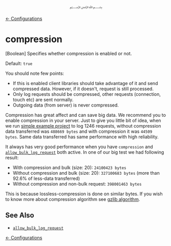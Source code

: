 <p align=center>
   ﷽
</p>

[← Configurations](/docs/CONFIGURATION.md)

# compression
[Boolean] Specifies whether compression is enabled or not.

Default: `true`

You should note few points:

 * If this is enabled client libraries should take advantage of it and send compressed data. However, if it doesn't, request is still processed.
 * Only log requests should be compressed, other requests (connection, touch etc) are sent normally.
 * Outgoing data (from server) is never compressed.

Compression has great affect and can save big data. We recommend you to enable compression in your server. Just to give you little bit of idea, when we run [simple example project](https://github.com/amrayn/residue-cpp/tree/master/samples/detailed-cmake) to log 1246 requests, without compression data transferred was `488669 bytes` and with compression it was `44509 bytes`. Same data transferred has same performance with high reliability.

It always has very good performance when you have `compression` and [`allow_bulk_log_request`](/docs/CONFIGURATION.md#allow_bulk_log_request) both active. In one of our big test we had following result:

 * With compression and bulk (size: 20): `24100423 bytes`
 * Without compression and bulk (size: 20): `327100683 bytes` (more than 92.6% of less-data transferred)
 * Without compression and non-bulk request: `398001463 bytes`

This is because lossless-compression is done on similar bytes. If you wish to know more about compression algorithm see [gzlib algorithm](http://www.gzip.org/algorithm.txt).

## See Also
 * [`allow_bulk_log_request`](/docs/CONFIGURATION.md#allow_bulk_log_request)

[← Configurations](/docs/CONFIGURATION.md)

